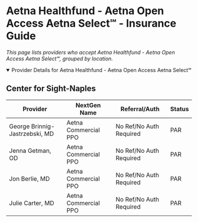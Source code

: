 # Aetna Healthfund - Aetna Open Access Aetna Select℠ - Insurance Guide

*This page lists providers who accept Aetna Healthfund - Aetna Open Access Aetna Select℠, grouped by location.*

<details open><summary>Provider Details for Aetna Healthfund - Aetna Open Access Aetna Select℠</summary>

## Center for Sight-Naples

| Provider | NextGen Name | Referral/Auth | Status |
|----------|-------------|--------------|--------|
| George Brinnig-Jastrzebski, MD | Aetna Commercial PPO | No Ref/No Auth Required | PAR |
| Jenna Getman, OD | Aetna Commercial PPO | No Ref/No Auth Required | PAR |
| Jon Berlie, MD | Aetna Commercial PPO | No Ref/No Auth Required | PAR |
| Julie Carter, MD | Aetna Commercial PPO | No Ref/No Auth Required | PAR |

</details>

